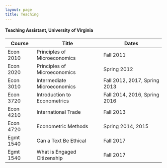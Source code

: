 ```yaml
---
layout: page
title: Teaching
---
```


#### Teaching Assistant, University of Virginia ####

| Course | Title | Dates |
|--------| ----- |------ |
|Econ 2010 | Principles of Microeconomics  | Fall 2011 |
|Econ 2020 | Principles of Microeconomics | Spring 2012 |
|Econ 3010 | Intermediate Microeconomics | Fall 2012, 2017, Spring 2013 |
|Econ 3720 | Introduction to Econometrics | Fall 2014, 2016, Spring 2016 |
|Econ 4210 | International Trade | Fall 2013 |  
|Econ 4720 | Econometric Methods | Spring 2014, 2015 |  
|Egmt 1540 | Can a Text Be Ethical | Fall 2017 |  
|Egmt 1540 | What is Engaged Citizenship | Fall 2017 |  
